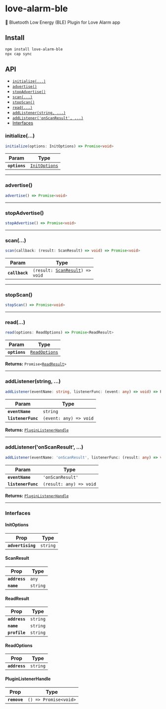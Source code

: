# love-alarm-ble

🔌 Bluetooth Low Energy (BLE) Plugin for Love Alarm app

## Install

```bash
npm install love-alarm-ble
npx cap sync
```

## API

<docgen-index>

* [`initialize(...)`](#initialize)
* [`advertise()`](#advertise)
* [`stopAdvertise()`](#stopadvertise)
* [`scan(...)`](#scan)
* [`stopScan()`](#stopscan)
* [`read(...)`](#read)
* [`addListener(string, ...)`](#addlistenerstring)
* [`addListener('onScanResult', ...)`](#addlisteneronscanresult)
* [Interfaces](#interfaces)

</docgen-index>

<docgen-api>
<!--Update the source file JSDoc comments and rerun docgen to update the docs below-->

### initialize(...)

```typescript
initialize(options: InitOptions) => Promise<void>
```

| Param         | Type                                                |
| ------------- | --------------------------------------------------- |
| **`options`** | <code><a href="#initoptions">InitOptions</a></code> |

--------------------


### advertise()

```typescript
advertise() => Promise<void>
```

--------------------


### stopAdvertise()

```typescript
stopAdvertise() => Promise<void>
```

--------------------


### scan(...)

```typescript
scan(callback: (result: ScanResult) => void) => Promise<void>
```

| Param          | Type                                                                   |
| -------------- | ---------------------------------------------------------------------- |
| **`callback`** | <code>(result: <a href="#scanresult">ScanResult</a>) =&gt; void</code> |

--------------------


### stopScan()

```typescript
stopScan() => Promise<void>
```

--------------------


### read(...)

```typescript
read(options: ReadOptions) => Promise<ReadResult>
```

| Param         | Type                                                |
| ------------- | --------------------------------------------------- |
| **`options`** | <code><a href="#readoptions">ReadOptions</a></code> |

**Returns:** <code>Promise&lt;<a href="#readresult">ReadResult</a>&gt;</code>

--------------------


### addListener(string, ...)

```typescript
addListener(eventName: string, listenerFunc: (event: any) => void) => PluginListenerHandle
```

| Param              | Type                                 |
| ------------------ | ------------------------------------ |
| **`eventName`**    | <code>string</code>                  |
| **`listenerFunc`** | <code>(event: any) =&gt; void</code> |

**Returns:** <code><a href="#pluginlistenerhandle">PluginListenerHandle</a></code>

--------------------


### addListener('onScanResult', ...)

```typescript
addListener(eventName: 'onScanResult', listenerFunc: (result: any) => void) => PluginListenerHandle
```

| Param              | Type                                  |
| ------------------ | ------------------------------------- |
| **`eventName`**    | <code>'onScanResult'</code>           |
| **`listenerFunc`** | <code>(result: any) =&gt; void</code> |

**Returns:** <code><a href="#pluginlistenerhandle">PluginListenerHandle</a></code>

--------------------


### Interfaces


#### InitOptions

| Prop              | Type                |
| ----------------- | ------------------- |
| **`advertising`** | <code>string</code> |


#### ScanResult

| Prop          | Type                |
| ------------- | ------------------- |
| **`address`** | <code>any</code>    |
| **`name`**    | <code>string</code> |


#### ReadResult

| Prop          | Type                |
| ------------- | ------------------- |
| **`address`** | <code>string</code> |
| **`name`**    | <code>string</code> |
| **`profile`** | <code>string</code> |


#### ReadOptions

| Prop          | Type                |
| ------------- | ------------------- |
| **`address`** | <code>string</code> |


#### PluginListenerHandle

| Prop         | Type                                      |
| ------------ | ----------------------------------------- |
| **`remove`** | <code>() =&gt; Promise&lt;void&gt;</code> |

</docgen-api>
